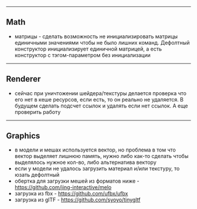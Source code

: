 ﻿-------------------------------------------------------------------------------
Math
-------------------------------------------------------------------------------
- матрицы - сделать возможность не инициализировать матрицы единичными значениями чтобы не было лишних команд. Дефолтный конструктор инициализирует единичной матрицей, а есть конструктор с тэгом-параметром без инициализации

-------------------------------------------------------------------------------
Renderer
-------------------------------------------------------------------------------
- сейчас при уничтожении шейдера/текстуры делается проверка что его нет в кеше ресурсов, если есть, то он реально не удаляется. В будущем сделать подсчет ссылок и удалять если нет ссылок. А еще проверить работу

-------------------------------------------------------------------------------
Graphics
-------------------------------------------------------------------------------
- в модели и мешах используется вектор, но проблема в том что вектор выделяет лишнюю память, нужно либо как-то сделать чтобы выделялось нужное кол-во, либо альтернатива вектору
- если у модели не удалось загрузить материал и/или текстуру, то юзать дефолтный
- обертка для загрузки мешей из форматов ниже - https://github.com/jing-interactive/melo
- загрузка из fbx - https://github.com/ufbx/ufbx
- загрузка из glTF - https://github.com/syoyo/tinygltf